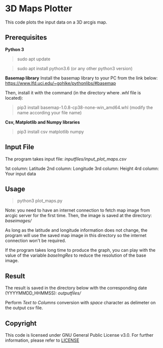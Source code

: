 # 3D Maps Plotter

This code plots the input data on a 3D arcgis map. 

## Prerequisites
**Python 3**
> sudo apt update

> sudo apt install python3.6 (or any other python3 version) 

**Basemap library**
Install the basemap library to your PC from the link below: 
https://www.lfd.uci.edu/~gohlke/pythonlibs/#basemap

Then, install it with the command (in the directory where *.whl* file is located): 
> pip3 install basemap-1.0.8-cp38-none-win_amd64.whl (modify the name according your file name)

**Csv, Matplotlib and Numpy libraries**
> pip3 install csv matplotlib numpy

## Input File
The program takes input file: 
*inputfiles/input_plot_maps.csv*

1st column: Latitude
2nd column: Longitude
3rd column: Height
4rd column: Your input data

## Usage
> python3 plot_maps.py

Note: you need to have an internet connection to fetch map image from arcgic server for the first time. Then, the image is saved at the directory: 
*baseimages/*

As long as the latitude and longitude information does not change, the program will use the saved map image in this directory so the internet connection won't be required. 

If the program takes long time to produce the graph, you can play with the value of the variable *baseImgRes* to reduce the resolution of the base image.

## Result
The result is saved in the directory below with the corresponding date (YYYYMMDD_HHMMSS):
*outputfiles/*

Perform *Text to Columns* conversion with *space* character as delimeter on the output csv file. 

## Copyright
This code is licensed under GNU General Public License v3.0. For further information, please refer to [LICENSE](LICENSE)